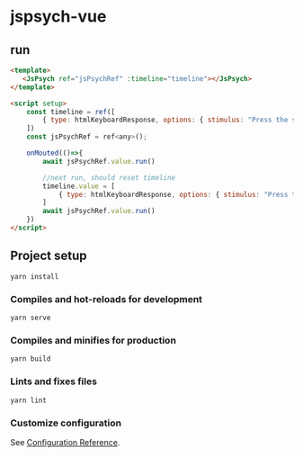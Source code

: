 # jspsych-vue


## run

```html
<template>
   <JsPsych ref="jsPsychRef" :timeline="timeline"></JsPsych> 
</template>

<script setup>
    const timeline = ref([
        { type: htmlKeyboardResponse, options: { stimulus: "Press the space bar!" } },
    ])
    const jsPsychRef = ref<any>();

    onMouted(()=>{
        await jsPsychRef.value.run()

        //next run, should reset timeline
        timeline.value = [
            { type: htmlKeyboardResponse, options: { stimulus: "Press the space bar2!" } },
        ]
        await jsPsychRef.value.run()
    })
</script>
```

## Project setup
```
yarn install
```

### Compiles and hot-reloads for development
```
yarn serve
```

### Compiles and minifies for production
```
yarn build
```

### Lints and fixes files
```
yarn lint
```

### Customize configuration
See [Configuration Reference](https://cli.vuejs.org/config/).
